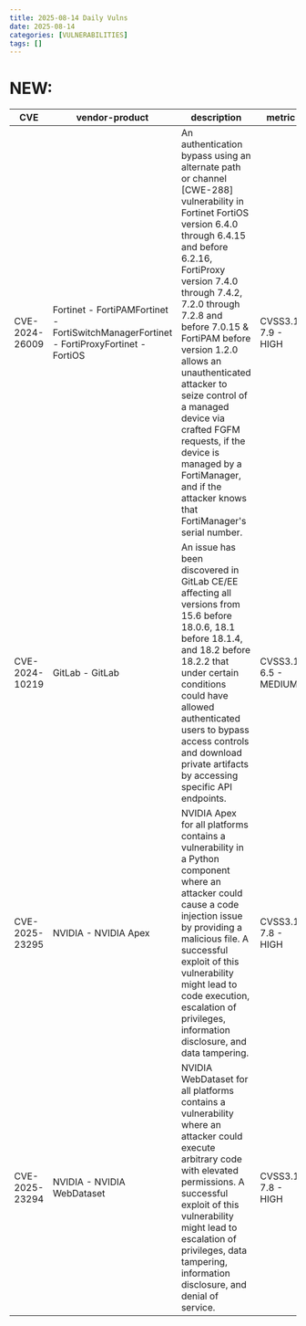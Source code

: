 ```yaml
---
title: 2025-08-14 Daily Vulns
date: 2025-08-14
categories: [VULNERABILITIES]
tags: []
---
```


# NEW:

| CVE            | vendor-product                                                                          | description                                                                                                                                                                                                                                                                                                                                                                                                                                                                         | metric                | Referenceurl                                                                                                                                                              | title                                                      | GithubURL                         |                                                                                                                                   |
| -------------- | --------------------------------------------------------------------------------------- | ----------------------------------------------------------------------------------------------------------------------------------------------------------------------------------------------------------------------------------------------------------------------------------------------------------------------------------------------------------------------------------------------------------------------------------------------------------------------------------- | --------------------- | ------------------------------------------------------------------------------------------------------------------------------------------------------------------------- | ---------------------------------------------------------- | --------------------------------- | --------------------------------------------------------------------------------------------------------------------------------- |
| CVE-2024-26009 | Fortinet - FortiPAMFortinet - FortiSwitchManagerFortinet - FortiProxyFortinet - FortiOS | An authentication bypass using an alternate path or channel \[CWE-288\] vulnerability in Fortinet FortiOS version 6.4.0 through 6.4.15 and before 6.2.16, FortiProxy version 7.4.0 through 7.4.2, 7.2.0 through 7.2.8 and before 7.0.15 & FortiPAM before version 1.2.0 allows an unauthenticated attacker to seize control of a managed device via crafted FGFM requests, if the device is managed by a FortiManager, and if the attacker knows that FortiManager's serial number. | CVSS3.1: 7.9 - HIGH   | [0](https://fortiguard.fortinet.com/psirt/FG-IR-24-042)                                                                                                                   | Exploitation: noneAutomatable: noTechnical Impact: total   | undefined                         | [github](https://github.com/cisagov/vulnrichment/raw/9b396d1a51ed3652d15ef7d99ed2605c35dada15/2024%2F26xxx%2FCVE-2024-26009.json) |
| CVE-2024-10219 | GitLab - GitLab                                                                         | An issue has been discovered in GitLab CE/EE affecting all versions from 15.6 before 18.0.6, 18.1 before 18.1.4, and 18.2 before 18.2.2 that under certain conditions could have allowed authenticated users to bypass access controls and download private artifacts by accessing specific API endpoints.                                                                                                                                                                          | CVSS3.1: 6.5 - MEDIUM | [0](https://gitlab.com/gitlab-org/gitlab/-/issues/500134) [1](https://hackerone.com/reports/2780353)                                                                      | Exploitation: noneAutomatable: noTechnical Impact: partial | Incorrect Authorization in GitLab | [github](https://github.com/cisagov/vulnrichment/raw/6c0629d73685e92ba6f019cb1bfaa4f8b383477c/2024%2F10xxx%2FCVE-2024-10219.json) |
| CVE-2025-23295 | NVIDIA - NVIDIA Apex                                                                    | NVIDIA Apex for all platforms contains a vulnerability in a Python component where an attacker could cause a code injection issue by providing a malicious file. A successful exploit of this vulnerability might lead to code execution, escalation of privileges, information disclosure, and data tampering.                                                                                                                                                                     | CVSS3.1: 7.8 - HIGH   | [0](https://nvd.nist.gov/vuln/detail/CVE-2025-23295) [1](https://www.cve.org/CVERecord?id=CVE-2025-23295) [2](https://nvidia.custhelp.com/app/answers/detail/a%5Fid/5680) | Exploitation: noneAutomatable: noTechnical Impact: total   | undefined                         | [github](https://github.com/cisagov/vulnrichment/raw/7890f5f5cef4ab432fcec01775bb3b7a4d48f236/2025%2F23xxx%2FCVE-2025-23295.json) |
| CVE-2025-23294 | NVIDIA - NVIDIA WebDataset                                                              | NVIDIA WebDataset for all platforms contains a vulnerability where an attacker could execute arbitrary code with elevated permissions. A successful exploit of this vulnerability might lead to escalation of privileges, data tampering, information disclosure, and denial of service.                                                                                                                                                                                            | CVSS3.1: 7.8 - HIGH   | [0](https://nvd.nist.gov/vuln/detail/CVE-2025-23294) [1](https://www.cve.org/CVERecord?id=CVE-2025-23294) [2](https://nvidia.custhelp.com/app/answers/detail/a%5Fid/5658) | Exploitation: noneAutomatable: noTechnical Impact: total   | undefined                         | [github](https://github.com/cisagov/vulnrichment/raw/9b88fcfd3bede1495e5c1754316b22e3a86e622b/2025%2F23xxx%2FCVE-2025-23294.json) |